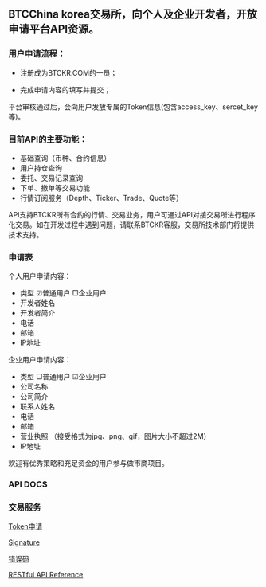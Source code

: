 ## BTCChina korea交易所，向个人及企业开发者，开放申请平台API资源。

### 用户申请流程：

* 注册成为BTCKR.COM的一员；

* 完成申请内容的填写并提交； 

平台审核通过后，会向用户发放专属的Token信息(包含access_key、sercet_key等)。

### 目前API的主要功能：

* 基础查询（币种、合约信息）
* 用户持仓查询
* 委托、交易记录查询
* 下单、撤单等交易功能
* 行情订阅服务（Depth、Ticker、Trade、Quote等）

API支持BTCKR所有合约的行情、交易业务，用户可通过API对接交易所进行程序化交易。如在开发过程中遇到问题，请联系BTCKR客服，交易所技术部门将提供技术支持。

### 申请表

个人用户申请内容： 
* 类型	☑普通用户 □企业用户 
* 开发者姓名 
* 开发者简介 
* 电话 
* 邮箱 
* IP地址 


企业用户申请内容： 
* 类型	□普通用户 ☑企业用户 
* 公司名称 
* 公司简介 
* 联系人姓名  
* 电话 
* 邮箱 
* 营业执照	（接受格式为jpg、png、gif，图片大小不超过2M）
* IP地址 

欢迎有优秀策略和充足资金的用户参与做市商项目。


### API DOCS

### 交易服务

[Token申请]()

[Signature]()

[错误码]()

[RESTful API Reference](https://documenter.getpostman.com/view/4857742/RznFqJmS)

